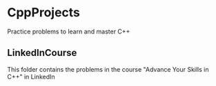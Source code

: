 # CppProjects
Practice problems to learn and master C++

## LinkedInCourse
This folder contains the problems in the course "Advance Your Skills in C++" in LinkedIn